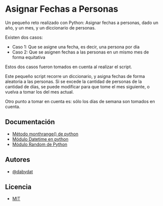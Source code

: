 
# Asignar Fechas a Personas

Un pequeño reto realizado con Python: Asignar fechas a personas, dado un año, y un mes, y un diccionario de personas.

Existen dos casos:

- Caso 1: Que se asigne una fecha, es decir, una persona por día
- Caso 2: Que se asignen fechas a las personas en un mismo mes de forma equitativa

Estos dos casos fueron tomados en cuenta al realizar el script.

Este pequeño script recorre un diccionario, y asigna fechas de forma aleatoria a las personas.
Si se excede la cantidad de personas de la cantidad de días, se puede modificar para que tome
el mes siguiente, o vuelva a tomar los del mes actual.

Otro punto a tomar en cuenta es: sólo los días de semana son tomados en cuenta.




## Documentación

 - [Método monthrange() de python](https://testdriven.io/tips/0ab72d80-5f92-49fb-98c5-e3e7cafab671/)
 - [Módulo Datetime en python](https://www.programiz.com/python-programming/datetime)
 - [Módulo Random de Python](https://www.programiz.com/python-programming/modules/random)


## Autores

- [@dabydat](https://github.com/dabydat)


## Licencia

- [MIT](https://choosealicense.com/licenses/mit/)

